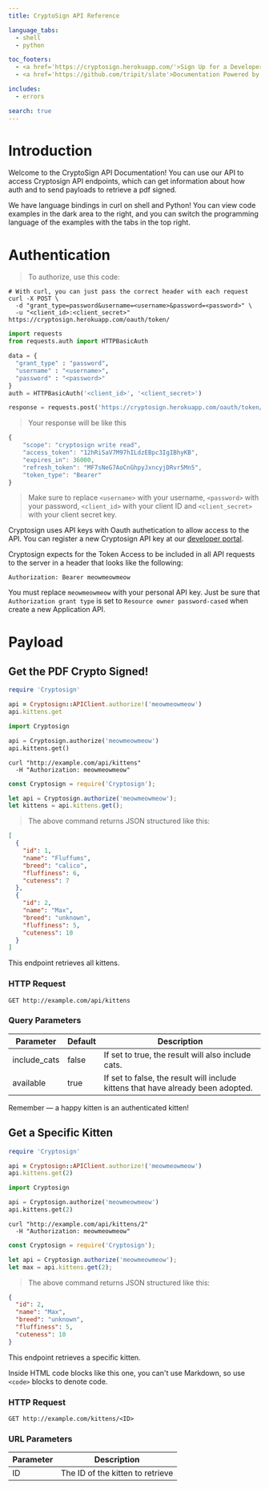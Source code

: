 ```yaml
---
title: CryptoSign API Reference

language_tabs:
  - shell
  - python

toc_footers:
  - <a href='https://cryptosign.herokuapp.com/'>Sign Up for a Developer Key</a>
  - <a href='https://github.com/tripit/slate'>Documentation Powered by Slate</a>

includes:
  - errors

search: true
---
```


# Introduction

Welcome to the CryptoSign API Documentation! You can use our API to access Cryptosign API endpoints, which can get information about how auth and to send payloads to retrieve a pdf signed.

We have language bindings in curl on shell and Python! You can view code examples in the dark area to the right, and you can switch the programming language of the examples with the tabs in the top right.


# Authentication

> To authorize, use this code:

```shell
# With curl, you can just pass the correct header with each request
curl -X POST \
  -d "grant_type=password&username=<username>&password=<password>" \
  -u "<client_id>:<client_secret>" https://cryptosign.herokuapp.com/oauth/token/

```

```python
import requests
from requests.auth import HTTPBasicAuth

data = {
  "grant_type" : "password",
  "username" : "<username>",
  "password" : "<password>"
}
auth = HTTPBasicAuth('<client_id>', '<client_secret>')

response = requests.post('https://cryptosign.herokuapp.com/oauth/token/', auth=auth, data=data)

```

> Your response will be like this

```javascript
{
    "scope": "cryptosign write read",
    "access_token": "12hRiSaV7M97hILdzEBpc3IgIBhyKB",
    "expires_in": 36000,
    "refresh_token": "MF7sNeG7AoCnGhpyJxncyjDRvr5Mn5",
    "token_type": "Bearer"
}
```

> Make sure to replace `<username>` with your username, `<password>` with your password, `<client_id>` with your client ID and `<client_secret>` with your client secret key.

Cryptosign uses API keys with Oauth authetication to allow access to the API. You can register a new Cryptosign API key at our [developer portal](http://cryptosign.herokuapp.com/oauth/applications/).

Cryptosign expects for the Token Access to be included in all API requests to the server in a header that looks like the following:

`Authorization: Bearer meowmeowmeow`

<aside class="notice">
You must replace <code>meowmeowmeow</code> with your personal API key.
Just be sure that <code>Authorization grant type</code> is set to <code>Resource owner password-cased</code> when create a new Application API.
</aside>

# Payload

## Get the PDF Crypto Signed!

```ruby
require 'Cryptosign'

api = Cryptosign::APIClient.authorize!('meowmeowmeow')
api.kittens.get
```

```python
import Cryptosign

api = Cryptosign.authorize('meowmeowmeow')
api.kittens.get()
```

```shell
curl "http://example.com/api/kittens"
  -H "Authorization: meowmeowmeow"
```

```javascript
const Cryptosign = require('Cryptosign');

let api = Cryptosign.authorize('meowmeowmeow');
let kittens = api.kittens.get();
```

> The above command returns JSON structured like this:

```json
[
  {
    "id": 1,
    "name": "Fluffums",
    "breed": "calico",
    "fluffiness": 6,
    "cuteness": 7
  },
  {
    "id": 2,
    "name": "Max",
    "breed": "unknown",
    "fluffiness": 5,
    "cuteness": 10
  }
]
```

This endpoint retrieves all kittens.

### HTTP Request

`GET http://example.com/api/kittens`

### Query Parameters

Parameter | Default | Description
--------- | ------- | -----------
include_cats | false | If set to true, the result will also include cats.
available | true | If set to false, the result will include kittens that have already been adopted.

<aside class="success">
Remember — a happy kitten is an authenticated kitten!
</aside>

## Get a Specific Kitten

```ruby
require 'Cryptosign'

api = Cryptosign::APIClient.authorize!('meowmeowmeow')
api.kittens.get(2)
```

```python
import Cryptosign

api = Cryptosign.authorize('meowmeowmeow')
api.kittens.get(2)
```

```shell
curl "http://example.com/api/kittens/2"
  -H "Authorization: meowmeowmeow"
```

```javascript
const Cryptosign = require('Cryptosign');

let api = Cryptosign.authorize('meowmeowmeow');
let max = api.kittens.get(2);
```

> The above command returns JSON structured like this:

```json
{
  "id": 2,
  "name": "Max",
  "breed": "unknown",
  "fluffiness": 5,
  "cuteness": 10
}
```

This endpoint retrieves a specific kitten.

<aside class="warning">Inside HTML code blocks like this one, you can't use Markdown, so use <code>&lt;code&gt;</code> blocks to denote code.</aside>

### HTTP Request

`GET http://example.com/kittens/<ID>`

### URL Parameters

Parameter | Description
--------- | -----------
ID | The ID of the kitten to retrieve

